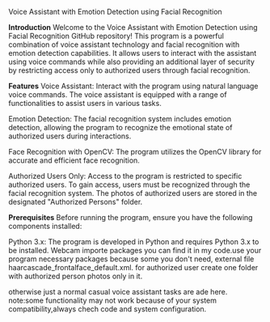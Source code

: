 Voice Assistant with Emotion Detection using Facial Recognition


**Introduction**
Welcome to the Voice Assistant with Emotion Detection using Facial Recognition GitHub repository! This program is a powerful combination of voice assistant technology and facial recognition with emotion detection capabilities. It allows users to interact with the assistant using voice commands while also providing an additional layer of security by restricting access only to authorized users through facial recognition.

**Features**
Voice Assistant: Interact with the program using natural language voice commands. The voice assistant is equipped with a range of functionalities to assist users in various tasks.

Emotion Detection: The facial recognition system includes emotion detection, allowing the program to recognize the emotional state of authorized users during interactions.

Face Recognition with OpenCV: The program utilizes the OpenCV library for accurate and efficient face recognition.

Authorized Users Only: Access to the program is restricted to specific authorized users. To gain access, users must be recognized through the facial recognition system. The photos of authorized users are stored in the designated "Authorized Persons" folder.

**Prerequisites**
Before running the program, ensure you have the following components installed:

Python 3.x: The program is developed in Python and requires Python 3.x to be installed.
Webcam
importe packages you can find it in my code.use your program necessary packages because some you don't need,
external file  haarcascade_frontalface_default.xml.
for authorized user create one folder with authorized person photos only in it.


otherwise just a normal casual voice assistant tasks are ade here.
note:some functionality may not work because of your system compatibility,always chech code and system configuration.

